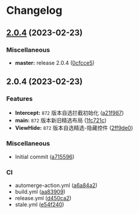# Changelog

## [2.0.4](https://github.com/xihan123/QDReadHook/compare/v2.0.4...v2.0.4) (2023-02-23)


### Miscellaneous

* **master:** release 2.0.4 ([0cfcce5](https://github.com/xihan123/QDReadHook/commit/0cfcce5939dc0f3bd699257e1a7684e2bcef600f))

## 2.0.4 (2023-02-23)


### Features

* **Intercept:** `872` 版本自选拦截初始化 ([a21f987](https://github.com/xihan123/QDReadHook/commit/a21f9871a2d66d431ef1ea07f43438c23f5e7ed6))
* **main:** `872` 版本新旧精选布局 ([1fc721c](https://github.com/xihan123/QDReadHook/commit/1fc721ced3376e4d75b6be58492a8f470b04f77b))
* **ViewHide:** `872` 版本自选精选-隐藏控件 ([2ff9de0](https://github.com/xihan123/QDReadHook/commit/2ff9de0a93aa951b8a2082304508992993bf13e1))


### Miscellaneous

* Initial commit ([a715596](https://github.com/xihan123/QDReadHook/commit/a71559634e5c39bbd7b8ae6772d095c94c04f9ad))


### CI

* automerge-action.yml ([a6a84a2](https://github.com/xihan123/QDReadHook/commit/a6a84a269689599654e5f1765920e1f8c7d0b41e))
* build.yml ([aa83909](https://github.com/xihan123/QDReadHook/commit/aa83909e43f18824caad4409589a38229b9cf7b0))
* release.yml ([d450ca2](https://github.com/xihan123/QDReadHook/commit/d450ca2ecf26c990723e5daf7d3fc61ec4c20b82))
* stale.yml ([e54f240](https://github.com/xihan123/QDReadHook/commit/e54f240e8c3d48f2a167da9dba7b1a2bdd58181f))
